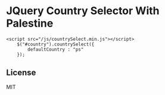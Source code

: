 # JQuery Country Selector With Palestine

```
<script src="/js/countrySelect.min.js"></script>
    $("#country").countrySelect({
        defaultCountry : "ps"
    });
```

License
----

MIT